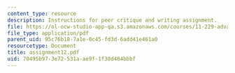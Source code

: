 ```yaml
---
content_type: resource
description: Instructions for peer critique and writing assignment.
file: https://ol-ocw-studio-app-qa.s3.amazonaws.com/courses/11-229-advanced-writing-seminar-spring-2004/70495b973e72531aae9f1f30d484bbbf_assignment12.pdf
file_type: application/pdf
parent_uid: 95c76b18-7a1e-0c45-fd3d-6add41e461a0
resourcetype: Document
title: assignment12.pdf
uid: 70495b97-3e72-531a-ae9f-1f30d484bbbf
---
```

